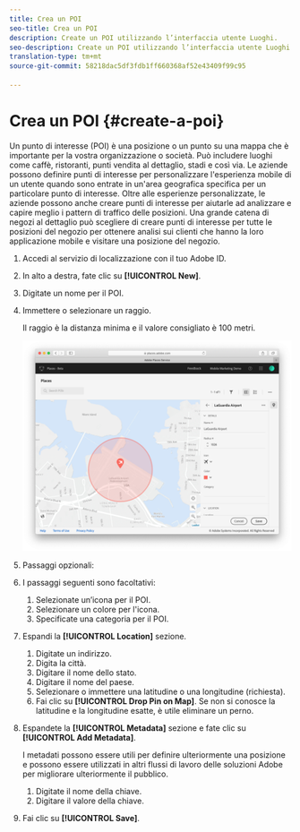```yaml
---
title: Crea un POI
seo-title: Crea un POI
description: Create un POI utilizzando l’interfaccia utente Luoghi.
seo-description: Create un POI utilizzando l’interfaccia utente Luoghi.
translation-type: tm+mt
source-git-commit: 58218dac5df3fdb1ff660368af52e43409f99c95

---
```



# Crea un POI {#create-a-poi}

Un punto di interesse (POI) è una posizione o un punto su una mappa che è importante per la vostra organizzazione o società. Può includere luoghi come caffè, ristoranti, punti vendita al dettaglio, stadi e così via. Le aziende possono definire punti di interesse per personalizzare l'esperienza mobile di un utente quando sono entrate in un'area geografica specifica per un particolare punto di interesse. Oltre alle esperienze personalizzate, le aziende possono anche creare punti di interesse per aiutarle ad analizzare e capire meglio i pattern di traffico delle posizioni. Una grande catena di negozi al dettaglio può scegliere di creare punti di interesse per tutte le posizioni del negozio per ottenere analisi sui clienti che hanno la loro applicazione mobile e visitare una posizione del negozio.

1. Accedi al servizio di localizzazione con il tuo Adobe ID.
1. In alto a destra, fate clic su **[!UICONTROL New]**.
1. Digitate un nome per il POI.
1. Immettere o selezionare un raggio.

   Il raggio è la distanza minima e il valore consigliato è 100 metri.

   ![definire un POI](/help/assets/define_poi.png)

1. Passaggi opzionali:
1. I passaggi seguenti sono facoltativi:

   1.  Selezionate un’icona per il POI.
   1.  Selezionare un colore per l'icona.
   1.  Specificate una categoria per il POI.

1. Espandi la **[!UICONTROL Location]** sezione.

   1.  Digitate un indirizzo.
   1.  Digita la città.
   1.  Digitare il nome dello stato.
   1.  Digitare il nome del paese.
   1. Selezionare o immettere una latitudine o una longitudine (richiesta).
   1. Fai clic su **[!UICONTROL Drop Pin on Map]**.
   Se non si conosce la latitudine e la longitudine esatte, è utile eliminare un perno.

1. Espandete la **[!UICONTROL Metadata]** sezione e fate clic su **[!UICONTROL Add Metadata]**.

   I metadati possono essere utili per definire ulteriormente una posizione e possono essere utilizzati in altri flussi di lavoro delle soluzioni Adobe per migliorare ulteriormente il pubblico.

   1.  Digitate il nome della chiave.
   1.  Digitare il valore della chiave.

1. Fai clic su **[!UICONTROL  Save]**.
